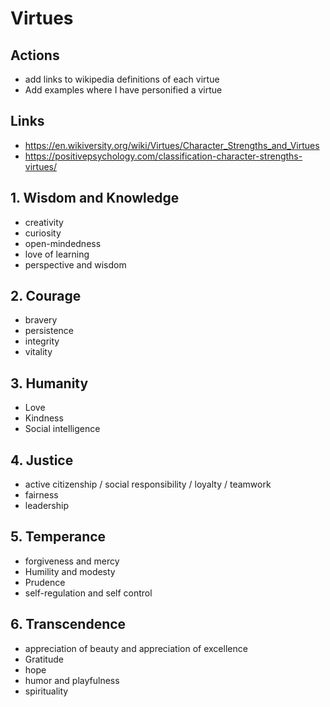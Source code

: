 # Virtues

## Actions

* add links to wikipedia definitions of each virtue
* Add examples where I have personified a virtue


## Links

* https://en.wikiversity.org/wiki/Virtues/Character_Strengths_and_Virtues
* https://positivepsychology.com/classification-character-strengths-virtues/

## 1. Wisdom and Knowledge

* creativity
* curiosity
* open-mindedness
* love of learning
* perspective and wisdom

## 2. Courage

* bravery
* persistence
* integrity
* vitality

## 3. Humanity

* Love
* Kindness
* Social intelligence

## 4. Justice

* active citizenship / social responsibility / loyalty / teamwork
* fairness
* leadership

## 5. Temperance

* forgiveness and mercy
* Humility and modesty
* Prudence
* self-regulation and self control

## 6. Transcendence

* appreciation of beauty and appreciation of excellence
* Gratitude
* hope
* humor and playfulness
* spirituality
